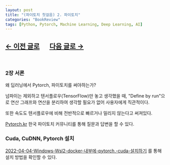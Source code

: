 ```yaml
---
layout: post
title: "(파이토치 첫걸음) 2. 파이토치"
categories: "BookReview"
tags: [Python, Pytorch, Machine Learning, Deep Learning, AI]
---
```


## [←  이전 글로](https://maizer2.github.io/bookreview/2022/04/04/(파이토치-첫걸음)-1.-딥러닝에-대하여.html) 　  [다음 글로 →](https://maizer2.github.io/bookreview/2022/04/04/(파이토치-첫걸음)-3.-선형회귀분석.html)
<br/>

### 2장 서론

왜 딥러닝에서 Pytorch, 파이토치를 써야하는가?

넘파이는 제외하고 텐서플로우(TensorFlow)만 놓고 생각했을 때, "Define by run"으로 연산 그래프와 연산을 분리하여 생각할 필요가 없어 사용자에게 직관적이다.

또한 속도도 텐서플로우에 비해 전반적으로 빠르거나 밀리지 않는다고 써져있다.

[Pytorch.kr](https://pytorch.kr/) 한국 파이토치 커뮤니티를 통해 질문과 답변을 할 수 있다.

### Cuda, CuDNN, Pytorch 설치

[2022-04-04-Windows-Wsl2-docker-내부에-pytorch,-cuda-설치하기](https://maizer2.github.io/docker/2022/04/04/Windows-Wsl2-docker-내부에-pytorch,-cuda-설치하기.html) 를 통해 설치 방법을 확인할 수 있다.